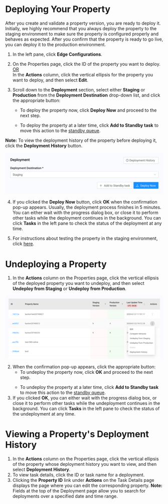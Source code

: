# Deploying Your Property

After you create and validate a property version, you are ready to deploy it. Initially, we highly recommend that you always deploy the property to the staging environment to make sure the property is configured properly and behaves as expected. After you confirm that the property is ready to go live, you can deploy it to the production environment.

1. In the left pane, click **Edge Configurations**. 

2. On the Properties page, click the ID of the property you want to deploy.
    <br><u>OR </u></br>
  In the **Actions** column, click the vertical ellipsis for the property you want to deploy, and then select **Edit**. 

3. Scroll down to the **Deployment** section, select either **Staging** or **Production** from the **Deployment Destination** drop-down list, and click the appropriate button:<ul><li>To deploy the property now, click **Deploy Now** and proceed to the next step.</ul></li><ul><li>To deploy the property at a later time, click <strong>Add to Standby task</strong> to move this action to the [standby queue](</docs/portal/managing-standby-tasks.md>).</ul></li> 

**Note:** To view the deployment history of the property before deploying it, click the **Deployment History** button.  

<p align=center><img src="/docs/resources/images/edge-configurations/property-deployment.png" alt="deployment selections and button" width="900"></p>

4. If you clicked the **Deploy Now** button, click **OK** when the confirmation pop-up appears. Usually, the deployment process finishes in 5 minutes. You can either wait with the progress dialog box, or close it to perform other tasks while the deployment continues in the background. You can click **Tasks** in the left pane to check the status of the deployment at any time.

5. For instructions about testing the property in the staging environment, click [here](</docs/portal/edge-configurations/testing-property.md#testing-property-in-staging>).

# Undeploying a Property

1. In the **Actions** column on the Properties page, click the vertical ellipsis of the deployed property you want to undeploy, and then select **Undeploy from Staging** or **Undeploy from Production**.

<p align="center"><img src="/docs/resources/images/edge-configurations/property-actions-undeploy.png" alt="property undeployment" width="900"></p>

2. When the confirmation pop-up appears, click the appropriate button:<ul><li>To undeploy the property now, click **OK** and proceed to the next step.</ul></li><ul><li>To undeploy the property at a later time, click <strong>Add to Standby task</strong> to move this action to the [standby queue](</docs/portal/managing-standby-tasks.md>).</ul></li>   
3. If you clicked **OK**, you can either wait with the progress dialog box, or close it to perform other tasks while the undeployment continues in the background. You can click **Tasks** in the left pane to check the status of the undeployment at any time.

# Viewing a Property's Deployment History

1. In the **Actions** column on the Properties page, click the vertical ellipsis of the property whose deployment history you want to view, and then select **Deployment History**. 
2. To view task details, click the ID or task name for a deployment.
3. Clicking the **Property ID** link under **Actions** on the Task Details page displays the page where you can edit the corresponding property.
**Note:** Fields at the top of the Deployment page allow you to search for deployments over a specified date and time range.